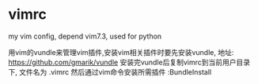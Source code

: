 vimrc
=====

my vim config, depend vim7.3, used for python

用vim的vundle来管理vim插件,安装vim相关插件时要先安装vundle, 地址: https://github.com/gmarik/vundle
安装完vundle后复制vimrc到当前用户目录下, 文件名为 .vimrc
然后通过vim命令安装所需插件 :BundleInstall

